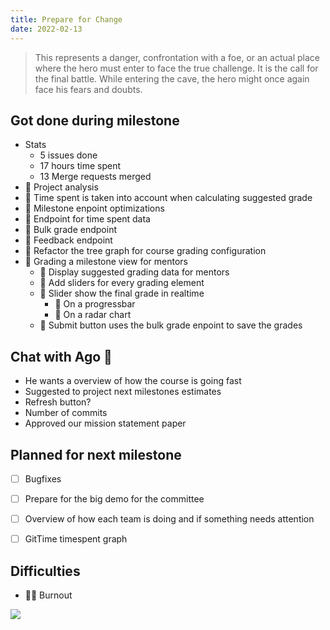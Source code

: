 ```yaml
---
title: Prepare for Change
date: 2022-02-13
---
```

> This represents a danger, confrontation with a foe, or an actual place where the hero must enter to face the true challenge. It is the call for the final battle. While entering the cave, the hero might once again face his fears and doubts.

## Got done during milestone
- Stats
  - 5 issues done
  - 17 hours time spent
  - 13 Merge requests merged
- 🐞 Project analysis
- 🐞 Time spent is taken into account when calculating suggested grade
- 🐞 Milestone enpoint optimizations
- 🐞 Endpoint for time spent data
- 🐞 Bulk grade endpoint
- 🐞 Feedback endpoint
- 🐝 Refactor the tree graph for course grading configuration
- 🐝 Grading a milestone view for mentors
  - 🐝 Display suggested grading data for mentors
  - 🐝 Add sliders for every grading element
  - 🐝 Slider show the final grade in realtime
    - 🐝 On a progressbar
    - 🐝 On a radar chart
  - 🐝 Submit button uses the bulk grade enpoint to save the grades


## Chat with Ago 🐢
- He wants a overview of how the course is going fast
- Suggested to project next milestones estimates
- Refresh button?
- Number of commits
- Approved our mission statement paper


## Planned for next milestone
- [ ] Bugfixes
- [ ] Prepare for the big demo for the committee
- [ ] Overview of how each team is doing and if something needs attention
- [ ] GitTime timespent graph


## Difficulties
- 🐝🐞 Burnout

![](/retro7/grading.gif)